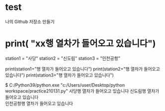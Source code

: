 # test
나의 Github 저장소 만들기

# print( "xx행 열차가 들어오고 있습니다")
station1 = "사당"
station2 = "신도림"
station3 = "인천공항"

print(station1+"행 열차가 들어오고 있습니다")
print(station2+"행 열차가 들어오고 있습니다")
print(station3+"행 열차가 들어오고 있습니다")

$ C:/Python39/python.exe "c:/Users/user/Desktop/python workspace/practice210131.py"
사당행 열차가 들어오고 있습니다
신도림행 열차가 들어오고 있습니다  
인천공항행 열차가 들어오고 있습니다

